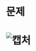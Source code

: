 문제
==
![캡처](https://user-images.githubusercontent.com/73854324/118126340-29a5de00-b433-11eb-9e89-41f26328b47b.PNG)
<br><br>
==
